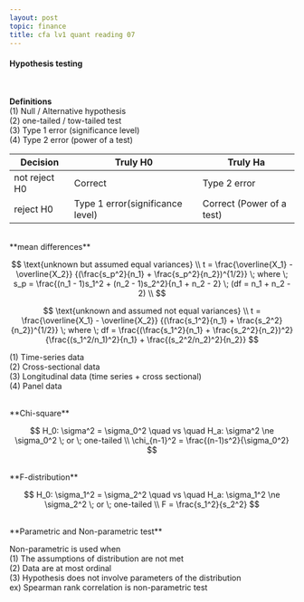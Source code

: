 ```yaml
---
layout: post
topic: finance
title: cfa lv1 quant reading 07
---
```


<h4>Hypothesis testing</h4>
<br>

**Definitions**  
(1) Null / Alternative hypothesis    
(2) one-tailed / tow-tailed test  
(3) Type 1 error (significance level)  
(4) Type 2 error (power of a test)  

| Decision | Truly H0 | Truly Ha |
| --- | --- | --- |
| not reject H0 | Correct | Type 2 error |
| reject H0 | Type 1 error(significance level) | Correct (Power of a test) |


<br>
**mean differences**  

$$
\text{unknown but assumed equal variances} \\
t = \frac{\overline{X_1} - \overline{X_2}}
{(\frac{s_p^2}{n_1} + \frac{s_p^2}{n_2})^{1/2}}
\; where \; s_p = \frac{(n_1 - 1)s_1^2 + (n_2 - 1)s_2^2}{n_1 + n_2 - 2}
\; (df = n_1 + n_2 - 2) \\
$$

$$
\text{unknown and assumed not equal variances} \\
t = \frac{\overline{X_1} - \overline{X_2}}
{(\frac{s_1^2}{n_1} + \frac{s_2^2}{n_2})^{1/2}}
\; where \; df = \frac{(\frac{s_1^2}{n_1} + \frac{s_2^2}{n_2})^2}
{\frac{(s_1^2/n_1)^2}{n_1} + \frac{(s_2^2/n_2)^2}{n_2}}
$$

(1) Time-series data  
(2) Cross-sectional data  
(3) Longitudinal data (time series + cross sectional)  
(4) Panel data  


<br>
**Chi-square**  

$$
H_0: \sigma^2 = \sigma_0^2 \quad vs \quad H_a: \sigma^2 \ne \sigma_0^2 \; or \; one-tailed \\
\chi_{n-1}^2 = \frac{(n-1)s^2}{\sigma_0^2}
$$


<br>
**F-distribution**  

$$
H_0: \sigma_1^2 = \sigma_2^2 \quad vs \quad H_a: \sigma_1^2 \ne \sigma_2^2 \; or \; one-tailed \\
F = \frac{s_1^2}{s_2^2}
$$


<br>
**Parametric and Non-parametric test**  

Non-parametric is used when  
(1) The assumptions of distribution are not met  
(2) Data are at most ordinal  
(3) Hypothesis does not involve parameters of the distribution  
ex) Spearman rank correlation is non-parametric test  
